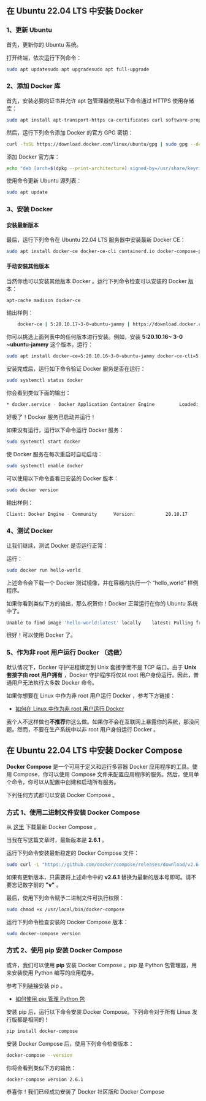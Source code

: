 ## 在 Ubuntu 22.04 LTS 中安装 Docker

### 1、更新 Ubuntu

首先，更新你的 Ubuntu 系统。

打开终端，依次运行下列命令：

```bash
sudo apt updatesudo apt upgradesudo apt full-upgrade
```

### 2、添加 Docker 库

首先，安装必要的证书并允许 apt 包管理器使用以下命令通过 HTTPS 使用存储库：

```bash
sudo apt install apt-transport-https ca-certificates curl software-properties-common gnupg lsb-release
```

然后，运行下列命令添加 Docker 的官方 GPG 密钥：

```bash
curl -fsSL https://download.docker.com/linux/ubuntu/gpg | sudo gpg --dearmor -o /usr/share/keyrings/docker-archive-keyring.gpg
```

添加 Docker 官方库：

```bash
echo "deb [arch=$(dpkg --print-architecture) signed-by=/usr/share/keyrings/docker-archive-keyring.gpg] https://download.docker.com/linux/ubuntu $(lsb_release -cs) stable" | sudo tee /etc/apt/sources.list.d/docker.list > /dev/null
```

使用命令更新 Ubuntu 源列表：

```bash
sudo apt update
```

### 3、安装 Docker

#### 安装最新版本

最后，运行下列命令在 Ubuntu 22.04 LTS 服务器中安装最新 Docker CE：

```bash
sudo apt install docker-ce docker-ce-cli containerd.io docker-compose-plugin
```

#### 手动安装其他版本

当然你也可以安装其他版本 Docker 。运行下列命令检查可以安装的 Docker 版本：

```bash
apt-cache madison docker-ce
```

输出样例：

```bash
    docker-ce | 5:20.10.17~3-0~ubuntu-jammy | https://download.docker.com/linux/ubuntu jammy/stable amd64 Packages    docker-ce | 5:20.10.16~3-0~ubuntu-jammy | https://download.docker.com/linux/ubuntu jammy/stable amd64 Packages    docker-ce | 5:20.10.15~3-0~ubuntu-jammy | https://download.docker.com/linux/ubuntu jammy/stable amd64 Packages    docker-ce | 5:20.10.14~3-0~ubuntu-jammy | https://download.docker.com/linux/ubuntu jammy/stable amd64 Packages    docker-ce | 5:20.10.13~3-0~ubuntu-jammy | https://download.docker.com/linux/ubuntu jammy/stable amd64 Packages1.2.3.4.5.
```

你可以挑选上面列表中的任何版本进行安装。例如，安装 **5:20.10.16~ 3-0 ~ubuntu-jammy** 这个版本，运行：

```bash
sudo apt install docker-ce=5:20.10.16~3-0~ubuntu-jammy docker-ce-cli=5:20.10.16~3-0~ubuntu-jammy containerd.io
```

安装完成后，运行如下命令验证 Docker 服务是否在运行：

```bash
sudo systemctl status docker
```

你会看到类似下面的输出：

```bash
* docker.service - Docker Application Container Engine         Loaded: loaded (/lib/systemd/system/docker.service; enabled; vendor preset: enabled)         Active: active (running) since Mon 2022-06-27 13:07:43 UTC; 3min 4s ago    TriggeredBy: * docker.socket           Docs: https://docs.docker.com       Main PID: 2208 (dockerd)          Tasks: 8         Memory: 29.6M            CPU: 126ms         CGroup: /system.slice/docker.service                 `-2208 /usr/bin/dockerd -H fd:// --cnotallow=/run/containerd/containerd.sock    Jun 27 13:07:43 Ubuntu22CT dockerd[2208]: time="2022-06-27T13:07:43.071453522Z" level=info msg="ccResolverWrapper: sending update to cc: {[{unix:>    Jun 27 13:07:43 Ubuntu22CT dockerd[2208]: time="2022-06-27T13:07:43.071459974Z" level=info msg="ClientConn switching balancer to \"pick_first\"" >    Jun 27 13:07:43 Ubuntu22CT dockerd[2208]: time="2022-06-27T13:07:43.130989294Z" level=info msg="Loading containers: start."    Jun 27 13:07:43 Ubuntu22CT dockerd[2208]: time="2022-06-27T13:07:43.187439756Z" level=info msg="Default bridge (docker0) is assigned with an IP a>    Jun 27 13:07:43 Ubuntu22CT dockerd[2208]: time="2022-06-27T13:07:43.235966874Z" level=info msg="Loading containers: done."    Jun 27 13:07:43 Ubuntu22CT dockerd[2208]: time="2022-06-27T13:07:43.240149866Z" level=warning msg="Not using native diff for overlay2, this may c>    Jun 27 13:07:43 Ubuntu22CT dockerd[2208]: time="2022-06-27T13:07:43.240281966Z" level=info msg="Docker daemon" commit=a89b842 graphdriver(s)=over>    Jun 27 13:07:43 Ubuntu22CT dockerd[2208]: time="2022-06-27T13:07:43.240386856Z" level=info msg="Daemon has completed initialization"    Jun 27 13:07:43 Ubuntu22CT systemd[1]: Started Docker Application Container Engine.    Jun 27 13:07:43 Ubuntu22CT dockerd[2208]: time="2022-06-27T13:07:43.276336600Z" level=info msg="API listen on /run/docker.sock"1.2.3.4.5.6.7.8.9.10.11.12.13.14.15.16.17.18.19.20.21.
```

好极了！Docker 服务已启动并运行！

如果没有运行，运行以下命令运行 Docker 服务：

```bash
sudo systemctl start docker
```

使 Docker 服务在每次重启时自动启动：

```bash
sudo systemctl enable docker
```

可以使用以下命令查看已安装的 Docker 版本：

```bash
sudo docker version
```

输出样例：

```bash
Client: Docker Engine - Community      Version:           20.10.17      API version:       1.41      Go version:        go1.17.11      Git commit:        100c701      Built:             Mon Jun  6 23:02:46 2022      OS/Arch:           linux/amd64      Context:           default      Experimental:      true    Server: Docker Engine - Community      Engine:        Version:          20.10.17        API version:      1.41 (minimum version 1.12)        Go version:       go1.17.11        Git commit:       a89b842      Built:            Mon Jun  6 23:00:51 2022        OS/Arch:          linux/amd64        Experimental:     false      containerd:        Version:          1.6.6        GitCommit:        10c12954828e7c7c9b6e0ea9b0c02b01407d3ae1      runc:        Version:          1.1.2        GitCommit:        v1.1.2-0-ga916309      docker-init:        Version:          0.19.0        GitCommit:        de40ad0
```

### 4、测试 Docker

让我们继续，测试 Docker 是否运行正常：

运行：

```bash
sudo docker run hello-world
```

上述命令会下载一个 Docker 测试镜像，并在容器内执行一个 “hello_world” 样例程序。

如果你看到类似下方的输出，那么祝贺你！Docker 正常运行在你的 Ubuntu 系统中了。

```bash
Unable to find image 'hello-world:latest' locally    latest: Pulling from library/hello-world    2db29710123e: Pull complete     Digest: sha256:13e367d31ae85359f42d637adf6da428f76d75dc9afeb3c21faea0d976f5c651    Status: Downloaded newer image for hello-world:latest    Hello from Docker!    This message shows that your installation appears to be working correctly.    To generate this message, Docker took the following steps:     1. The Docker client contacted the Docker daemon.     2. The Docker daemon pulled the "hello-world" image from the Docker Hub.        (amd64)     3. The Docker daemon created a new container from that image which runs the        executable that produces the output you are currently reading.     4. The Docker daemon streamed that output to the Docker client, which sent it        to your terminal.    To try something more ambitious, you can run an Ubuntu container with:     $ docker run -it ubuntu bash    Share images, automate workflows, and more with a free Docker ID:     https://hub.docker.com/    For more examples and ideas, visit:     https://docs.docker.com/get-started/
```

很好！可以使用 Docker 了。

### 5、作为非 root 用户运行 Docker （选做）

默认情况下，Docker 守护进程绑定到 Unix 套接字而不是 TCP 端口。由于  **Unix 套接字由 root 用户拥有** ，Docker 守护程序将仅以 root 用户身份运行。因此，普通用户无法执行大多数 Docker 命令。

如果你想要在 Linux 中作为非 root 用户运行 Docker ，参考下方链接：

* [如何在 Linux 中作为非 root 用户运行 Docker](https://ostechnix.com/how-to-run-docker-as-non-root-user-in-linux/)

我个人不这样做也**不推荐**你这么做。如果你不会在互联网上暴露你的系统，那没问题。然而，不要在生产系统中以非 root 用户身份运行 Docker 。

## 在 Ubuntu 22.04 LTS 中安装 Docker Compose

**Docker Compose** 是一个可用于定义和运行多容器 Docker 应用程序的工具。使用 Compose，你可以使用 Compose 文件来配置应用程序的服务。然后，使用单个命令，你可以从配置中创建和启动所有服务。

下列任何方式都可以安装 Docker Compose 。

### 方式 1、使用二进制文件安装 Docker Compose

从 [这里](https://github.com/docker/compose/releases) 下载最新 Docker Compose 。

当我在写这篇文章时，最新版本是 **2.6.1** 。

运行下列命令安装最新稳定的 Docker Compose 文件：

```bash
sudo curl -L "https://github.com/docker/compose/releases/download/v2.6.1/docker-compose-$(uname -s)-$(uname -m)" -o /usr/local/bin/docker-compose
```

如果有更新版本，只需要将上述命令中的 **v2.6.1** 替换为最新的版本号即可。请不要忘记数字前的 **"v"** 。

最后，使用下列命令赋予二进制文件可执行权限：

```bash
sudo chmod +x /usr/local/bin/docker-compose
```

运行下列命令检查安装的 Docker Compose 版本：

```bash
sudo docker-compose version
```

### 方式 2、使用 pip 安装 Docker Compose

或许，我们可以使用 **pip** 安装 Docker Compose 。pip 是 Python 包管理器，用来安装使用 Python 编写的应用程序。

参考下列链接安装 pip 。

* [如何使用 pip 管理 Python 包](https://ostechnix.com/manage-python-packages-using-pip/)

安装 pip 后，运行以下命令安装 Docker Compose。下列命令对于所有 Linux 发行版都是相同的！

```bash
pip install docker-compose
```

安装 Docker Compose 后，使用下列命令检查版本：

```bash
docker-compose --version
```

你将会看到类似下方的输出：

```bash
docker-compose version 2.6.1
```

恭喜你！我们已经成功安装了 Docker 社区版和 Docker Compose
